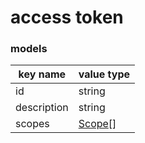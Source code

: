 # access token

### models

key name | value type
--- | ---
id | string
description | string
scopes | [Scope](./scope.html)[]
